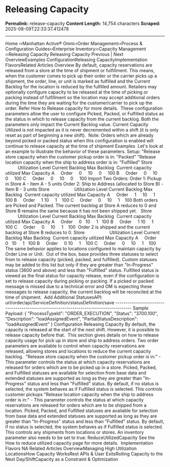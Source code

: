 # Releasing Capacity

**Permalink:** release-capacity
**Content Length:** 14,754 characters
**Scraped:** 2025-08-09T22:33:37.412478

---

Home &rsaquo;&rsaquo;Manhattan Active® Omni&rsaquo;&rsaquo;Order Management&rsaquo;&rsaquo;Process & Configuration Guides&rsaquo;&rsaquo;Enterprise Inventory&rsaquo;&rsaquo;Capacity Management ››Releasing Capacity Releasing Capacity Previous | Next &nbsp; OverviewExamples&nbsp;ConfigurationReleasing&nbsp;CapacityImplementation FlavorsRelated Articles Overview By default, capacity reservations are released from a store at the time of shipment or fulfillment. This means, when the customer comes to pick up their order or the carrier picks up a shipment, the order, line, or unit is marked as fulfilled and the Current Backlog for the location is reduced by the fulfilled amount. Retailers may optionally configure capacity to be released at the time of picking or packing instead of fulfillment so the location may accept additional orders during the time they are waiting for the customer/carrier to pick up the order. Refer How to Release capacity for more details.&nbsp; These configuration parameters allow the user to configure Picked, Packed, or Fulfilled status as the status in which to release capacity from the current backlog. Both the parameters only impact the Current Backlog value. Current Capacity Utilized is not impacted as it is never decremented within a shift (it is only reset as part of beginning a new shift).&nbsp; Note: Orders which are already beyond picked or packed status when this configuration is enabled will continue to release capacity at the time of shipment Examples&nbsp; Let&#39;s look at an example to illustrate the behavior of these parameters. Setup: &quot;Release store capacity when the customer pickup order is in: &quot;Packed&quot; &quot;Release location capacity when the ship to address order is in: &quot;Fulfilled&quot; Store&nbsp;&nbsp; &nbsp;&nbsp; &nbsp;&nbsp;&nbsp; &nbsp;&nbsp;&nbsp; &nbsp;&nbsp; &nbsp; &nbsp;Utilization Level Current Backlog Max Backlog &nbsp;Current capacity utilized Max Capacity A&nbsp;&nbsp; &nbsp; Order&nbsp;&nbsp; &nbsp; 0&nbsp;&nbsp; &nbsp; 10&nbsp;&nbsp; &nbsp; 0&nbsp;&nbsp; &nbsp; 100 B&nbsp;&nbsp; &nbsp; Order&nbsp;&nbsp; &nbsp; 0&nbsp;&nbsp; &nbsp; 10&nbsp;&nbsp; &nbsp; 0&nbsp;&nbsp; &nbsp; 100 C&nbsp;&nbsp; &nbsp; Order&nbsp;&nbsp; &nbsp; 0&nbsp;&nbsp; &nbsp; 10&nbsp;&nbsp; &nbsp; 0&nbsp;&nbsp; &nbsp; 100 Import Two Orders: Order 1: Pickup in Store A - Item A - 5 units Order 2: Ship to Address (allocated to Store B) - Item B - 3 units Store&nbsp;&nbsp; &nbsp;&nbsp; &nbsp;&nbsp;&nbsp; &nbsp;&nbsp;&nbsp; &nbsp;&nbsp; &nbsp; &nbsp;Utilization Level Current Backlog Max Backlog &nbsp;Current capacity utilized Max Capacity A&nbsp;&nbsp; &nbsp; Order&nbsp;&nbsp; &nbsp; 1&nbsp; &nbsp;&nbsp; 10&nbsp;&nbsp; &nbsp; 1 &nbsp; 100 B&nbsp;&nbsp; &nbsp; Order&nbsp;&nbsp; &nbsp; 1 10&nbsp;&nbsp; &nbsp; 1&nbsp; &nbsp; 100 C&nbsp;&nbsp; &nbsp; Order&nbsp;&nbsp; &nbsp; 0&nbsp;&nbsp; &nbsp; 10&nbsp;&nbsp; &nbsp; 1&nbsp; &nbsp; 100 Both orders are Picked and Packed. The current backlog at Store A reduces to 0 and Store B remains the same because it has not been shipped yet.&nbsp;&nbsp; Store&nbsp;&nbsp; &nbsp;&nbsp; &nbsp;&nbsp;&nbsp; &nbsp;&nbsp;&nbsp; &nbsp;&nbsp; &nbsp; &nbsp;Utilization Level Current Backlog Max Backlog &nbsp;Current capacity utilized Max Capacity A&nbsp;&nbsp; &nbsp; Order&nbsp;&nbsp; &nbsp; 0&nbsp;&nbsp; 10&nbsp;&nbsp; &nbsp; 1 &nbsp; 100 B&nbsp;&nbsp; &nbsp; Order&nbsp;&nbsp; &nbsp; 1 10&nbsp;&nbsp; &nbsp; 1&nbsp; &nbsp; 100 C&nbsp;&nbsp; &nbsp; Order&nbsp;&nbsp; &nbsp; 0&nbsp;&nbsp; &nbsp; 10&nbsp;&nbsp; &nbsp; 1&nbsp; &nbsp; 100 &nbsp;Order 2 is shipped and the current backlog at Store B reduces to 0. Store&nbsp;&nbsp; &nbsp;&nbsp; &nbsp;&nbsp;&nbsp; &nbsp;&nbsp;&nbsp; &nbsp;&nbsp; &nbsp; &nbsp;Utilization Level Current Backlog Max Backlog &nbsp;Current capacity utilized Max Capacity A&nbsp;&nbsp; &nbsp; Order&nbsp;&nbsp; &nbsp; 0&nbsp;&nbsp; 10&nbsp;&nbsp; &nbsp; 1 &nbsp; 100 B&nbsp;&nbsp; &nbsp; Order&nbsp;&nbsp; &nbsp; 0 10&nbsp;&nbsp; &nbsp; 1&nbsp; &nbsp; 100 C&nbsp;&nbsp; &nbsp; Order&nbsp;&nbsp; &nbsp; 0&nbsp;&nbsp; &nbsp; 10&nbsp;&nbsp; &nbsp; 1&nbsp; &nbsp; 100 &nbsp; The same behavior applies to locations configured to maintain capacity by Order Line or Unit.&nbsp; Out of the box, base provides three statuses to select from to release capacity (picked, packed, and fulfilled). Custom statuses may be added to this list but only if they are greater than &quot;In-Progress&quot; status (3600 and above) and less than &quot;Fulfilled&quot; status. Fulfilled status is viewed as the final status for capacity release, even if the configuration is set to release capacity during picking or packing. If a picked or packed message is missed due to a technical error and OM is expecting these messages to release capacity, the current backlog will be reconciled at the time of shipment.&nbsp;&nbsp;Add Additional StatusesAPI: url/order/api/ServiceDefinition/statusDefinition/save -------------------------------------------------------------------------------------- Sample Payload: { &quot;ProcessTypeId&quot;: &quot;ORDER_EXECUTION&quot;, &quot;Status&quot;: &quot;3700.100&quot;, &quot;Description&quot;: &quot;loadAssignedEvent&quot;, &quot;PartialStatusDescription&quot;: &quot;loadAssignedEvent&quot; } Configuration Releasing&nbsp;Capacity By default, the capacity is released at the start of the next shift. However, it is possible to release capacity before that.&nbsp; This section gives details on how to release capacity usage for pick up in store and ship to address orders. Two order parameters are available to control when capacity reservations are released, allowing stores and locations to reduce the current capacity backlog.&nbsp; &quot;Release store capacity when the customer pickup order is in:&quot; - This parameter controls the status at which capacity reservations are released for orders which are to be picked up in a store. Picked, Packed, and Fulfilled statuses are available for selection from base data and extended statuses are supported as long as they are greater than &quot;In-Progress&quot; status and less than &quot;Fulfilled&quot; status. By default, if no status is selected, the system behaves as if Fulfilled status is selected. This controls customer pickups &quot;Release location capacity when the ship to address order is in:&quot; - This parameter controls the status at which capacity reservations are released for orders which are to be shipped from a location. Picked, Packed, and Fulfilled statuses are available for selection from base data and extended statuses are supported as long as they are greater than &quot;In-Progress&quot; status and less than &quot;Fulfilled&quot; status. By default, if no status is selected, the system behaves as if Fulfilled status is selected. This controls any shipments from locations or stores. An inventory parameter also needs to be set to true:&nbsp;ReduceUtilizedCapacity See the How to reduce utilized capacity page for more details.&nbsp; Implementation Flavors NA Related Articles OverviewManaging High Utilization LocationsHow Capacity WorksRest APIs & User ExitsRolling Capacity to the Next Day/ShiftCapacity as a Constraint & Optimization